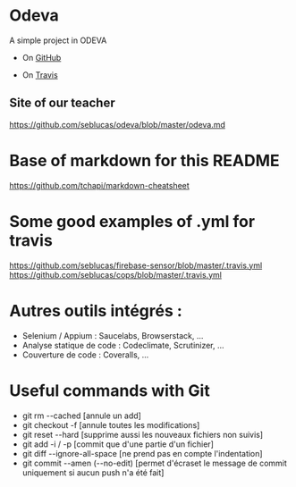 # Odeva
A simple project in ODEVA

 - On [GitHub](https://github.com/Elisyo/Odeva)

 - On [Travis](https://travis-ci.org/Elisyo/Odeva)

## Site of our teacher
https://github.com/seblucas/odeva/blob/master/odeva.md

# Base of markdown for this README
https://github.com/tchapi/markdown-cheatsheet

# Some good examples of .yml for travis
https://github.com/seblucas/firebase-sensor/blob/master/.travis.yml
https://github.com/seblucas/cops/blob/master/.travis.yml

# Autres outils intégrés :
 - Selenium / Appium : Saucelabs, Browserstack, ...
 - Analyse statique de code : Codeclimate, Scrutinizer, ...
 - Couverture de code : Coveralls, ...
 
# Useful commands with Git
 - git rm --cached <fichier> [annule un add]
 - git checkout -f [annule toutes les modifications]
 - git reset --hard [supprime aussi les nouveaux fichiers non suivis]
 - git add -i / -p  [commit que d'une partie d'un fichier]
 - git diff --ignore-all-space [ne prend pas en compte l'indentation]
 - git commit --amen (--no-edit) [permet d'écraset le message de commit uniquement si aucun push n'a été fait]